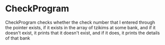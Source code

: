 # CheckProgram
CheckProgram checks whether the check number that I entered through the pointer exists, if it exists in the array of tzikims at some bank, and if it doesn't exist, it prints that it doesn't exist, and if it does, it prints the details of that bank
